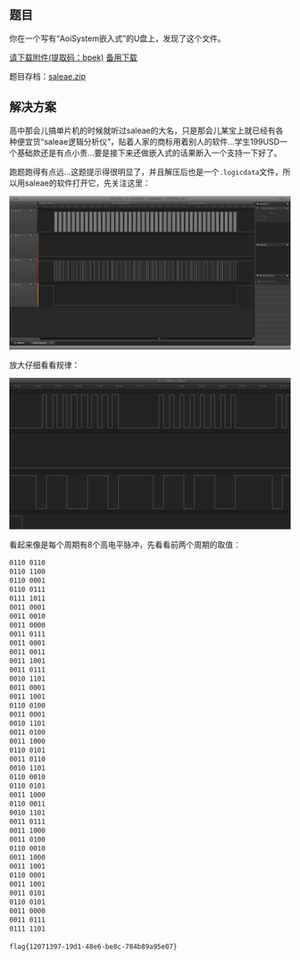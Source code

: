 ## 题目
你在一个写有“AoiSystem嵌入式”的U盘上，发现了这个文件。

[请下载附件(提取码：bpek)](https://pan.baidu.com/s/1tSfr3-4stkjsvoG6yduJGQ) [备用下载](https://share.weiyun.com/5vYShIl)

题目存档：[saleae.zip](./problems/saleae_b73227737dbbfb7c966cf2ce2f7aeb7f.zip)

## 解决方案
高中那会儿搞单片机的时候就听过saleae的大名，只是那会儿某宝上就已经有各种便宜货“saleae逻辑分析仪”，贴着人家的商标用着别人的软件...学生199USD一个基础款还是有点小贵...要是接下来还做嵌入式的话果断入一个支持一下好了。

跑题跑得有点远...这题提示得很明显了，并且解压后也是一个`.logicdata`文件，所以用saleae的软件打开它，先关注这里：

![SALEAE-1.png](./img/SALEAE-1.png)

放大仔细看看规律：

![SALEAE-2.png](./img/SALEAE-2.png)

看起来像是每个周期有8个高电平脉冲，先看看前两个周期的取值：

    0110 0110
    0110 1100
    0110 0001
    0110 0111
    0111 1011
    0011 0001
    0011 0010
    0011 0000
    0011 0111
    0011 0001
    0011 0011
    0011 1001
    0011 0111
    0010 1101
    0011 0001
    0011 1001
    0110 0100
    0011 0001
    0010 1101
    0011 0100
    0011 1000
    0110 0101
    0011 0110
    0010 1101
    0110 0010
    0110 0101
    0011 1000
    0110 0011
    0010 1101
    0011 0111
    0011 1000
    0011 0100
    0110 0010
    0011 1000
    0011 1001
    0110 0001
    0011 1001
    0011 0101
    0110 0101
    0011 0000
    0011 0111
    0111 1101
    
    flag{12071397-19d1-48e6-be8c-784b89a95e07}

